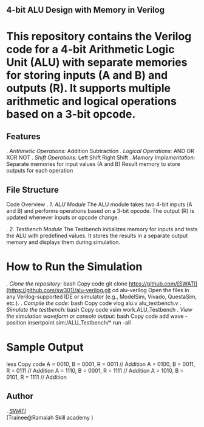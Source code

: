  ## 4-bit ALU Design with Memory in Verilog
# This repository contains the Verilog code for a 4-bit Arithmetic Logic Unit (ALU) with separate memories for storing inputs (A and B) and outputs (R). It supports multiple arithmetic and logical operations based on a 3-bit opcode.

## Features
. *Arithmetic Operations:*
Addition
Subtraction
. *Logical Operations:*
AND
OR
XOR
NOT
. *Shift Operations:*
Left Shift
Right Shift
. *Memory Implementation:*
Separate memories for input values (A and B)
Result memory to store outputs for each operation
## File Structure
Code Overview
. *1. ALU Module*
The ALU module takes two 4-bit inputs (A and B) and performs operations based on a 3-bit opcode. The output (R) is updated whenever inputs or opcode change.

. *2. Testbench Module*
The Testbench initializes memory for inputs and tests the ALU with predefined values. It stores the results in a separate output memory and displays them during simulation.

# How to Run the Simulation
. *Clone the repository:*
bash
Copy code
git clone https://github.com/[SWATI](https://github.com/sw301)/alu-verilog.git
cd alu-verilog
Open the files in any Verilog-supported IDE or simulator (e.g., ModelSim, Vivado, QuestaSim, etc.).
. *Compile the code:*
bash
Copy code
vlog alu.v alu_testbench.v
. *Simulate the testbench:*
bash
Copy code
vsim work.ALU_Testbench
. *View the simulation waveform or console output:*
bash
Copy code
add wave -position insertpoint sim:/ALU_Testbench/*
run -all
# Sample Output
less
Copy code
A = 0010, B = 0001, R = 0011  // Addition
A = 0100, B = 0011, R = 0111  // Addition
A = 1110, B = 0001, R = 1111  // Addition
A = 1010, B = 0101, R = 1111  // Addition

## Author
. *[SWATI](https://github.com/sw301)*  
(Trainee@Ramaiah Skill academy )






